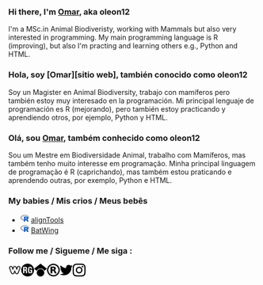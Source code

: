 ### Hi there, I'm [Omar][website], aka oleon12

I'm a MSc.in Animal Biodiveristy, working with Mammals but also very interested in programming. My main programming language is R (improving), but also I'm practing and learning others e.g., Python and HTML. 

### Hola, soy [Omar][sitio web], también conocido como oleon12

Soy un Magister en Animal Biodiversity, trabajo con mamíferos pero también estoy muy interesado en la programación. Mi principal lenguaje de programación es R (mejorando), pero también estoy practicando y aprendiendo otros, por ejemplo, Python y HTML.


### Olá, sou [Omar][website], também conhecido como oleon12

Sou um Mestre em Biodiversidade Animal, trabalho com Mamíferos, mas também tenho muito interesse em programação. Minha principal linguagem de programação é R (caprichando), mas também estou praticando e aprendendo outras, por exemplo, Python e HTML.

### My babies / Mis crios / Meus bebês

- <img width="18px" src="https://raw.githubusercontent.com/github/explore/80688e429a7d4ef2fca1e82350fe8e3517d3494d/topics/r/r.png" /> [alignTools][alignTools] 
- <img alt="R" width="18px" src="https://raw.githubusercontent.com/github/explore/80688e429a7d4ef2fca1e82350fe8e3517d3494d/topics/r/r.png" /> [BatWing][BatWing] 


### Follow me / Sigueme / Me siga :

[<img align="left" alt="weebly" width="26px" src="https://github.com/oleon12/oleon12/blob/main/Img/weebly.png" />][website]
[<img align="left" alt="research" width="26px" src="https://github.com/oleon12/oleon12/blob/main/Img/Researchgat.png" />][researchG]
[<img align="left" alt="GoogleA" width="26px" src="https://github.com/oleon12/oleon12/blob/main/Img/Google%20Scholar%20icon.svg" />][GoogleAcademic]
[<img align="left" alt="Rpubs" width="26px" src="https://github.com/oleon12/oleon12/blob/main/Img/rpubs.png" />][Rpubs]
[<img align="left" alt="Twitter" width="26px" src="https://github.com/oleon12/oleon12/blob/main/Img/Twitter%20icon.svg" />][Twitter]
[<img align="left" alt="Instagram" width="26px" src="https://github.com/oleon12/oleon12/blob/main/Img/Instagram%20icon.svg" />][Instagram]



[website]: https://leon-alvarado.weebly.com/
[researchG]: https://www.researchgate.net/profile/Omar_Leon-Alvarado?ev=hdr_xprf&_sg=8Z1D88ej8JxjTMlmINXbmsAwqPUmb7fTmFdKR_bhE7tnkYjMpxF1SjfyRa7BVcdR8vv83h0WK0jE0A5_aj3NZ08Q
[GoogleAcademic]: https://scholar.google.com/citations?user=k2Cc4wYAAAAJ&hl=es
[Twitter]: https://twitter.com/leon_alvarado12
[Instagram]: https://www.instagram.com/omar.daniel1206/?hl=es
[alignTools]: https://github.com/oleon12/alignTools
[BatWing]: https://github.com/oleon12/BatWing
[Rpubs]: https://rpubs.com/oleon12

